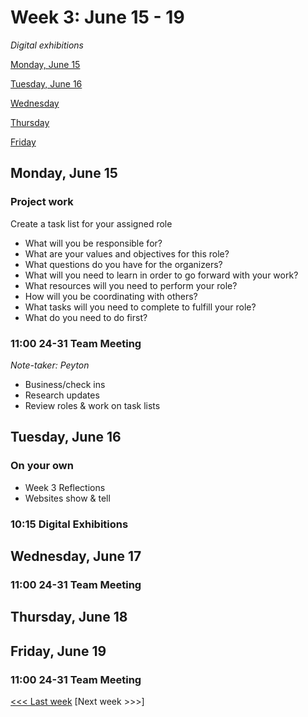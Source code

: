 # Week 3: June 15 - 19

*Digital exhibitions*

[Monday, June 15](#monday-june-15)

[Tuesday, June 16](#tuesday-june-16)

[Wednesday](#wednesday-june-17)

[Thursday](#thursday-june-18)

[Friday](#friday-june-19)


## Monday, June 15

### Project work

Create a task list for your assigned role
- What will you be responsible for?
- What are your values and objectives for this role?
- What questions do you have for the organizers?
- What will you need to learn in order to go forward with your work?
- What resources will you need to perform your role?
- How will you be coordinating with others?
- What tasks will you need to complete to fulfill your role?
- What do you need to do first?

### 11:00 24-31 Team Meeting

*Note-taker: Peyton*

- Business/check ins
- Research updates
- Review roles & work on task lists

## Tuesday, June 16

### On your own
- Week 3 Reflections
- Websites show & tell

### 10:15 Digital Exhibitions

## Wednesday, June 17

### 11:00 24-31 Team Meeting

## Thursday, June 18

## Friday, June 19

### 11:00 24-31 Team Meeting

<!--
## Priorities
- [ ] Read Kim Gallon's ["Making a Case for the Black Digital Humanities"](https://dhdebates.gc.cuny.edu/read/untitled/section/fa10e2e1-0c3d-4519-a958-d823aac989eb)
-->

[<<< Last week](/2-webdev.md) [Next week >>>]
